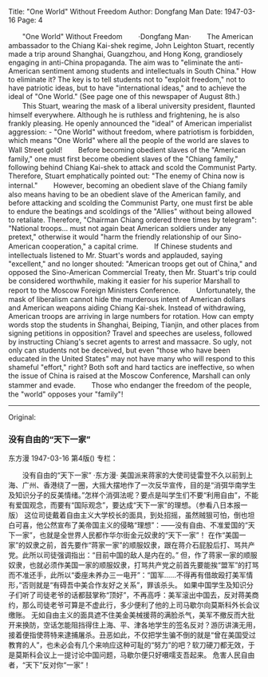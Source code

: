 Title: "One World" Without Freedom
Author: Dongfang Man
Date: 1947-03-16
Page: 4

　　"One World" Without Freedom
　　·Dongfang Man·
　　The American ambassador to the Chiang Kai-shek regime, John Leighton Stuart, recently made a trip around Shanghai, Guangzhou, and Hong Kong, grandiosely engaging in anti-China propaganda. The aim was to "eliminate the anti-American sentiment among students and intellectuals in South China." How to eliminate it? The key is to tell students not to "exploit freedom," not to have patriotic ideas, but to have "international ideas," and to achieve the ideal of "One World." (See page one of this newspaper of August 8th.)
　　This Stuart, wearing the mask of a liberal university president, flaunted himself everywhere. Although he is ruthless and frightening, he is also frankly pleasing. He openly announced the "ideal" of American imperialist aggression: - "One World" without freedom, where patriotism is forbidden, which means "One World" where all the people of the world are slaves to Wall Street gold!
　　Before becoming obedient slaves of the "American family," one must first become obedient slaves of the "Chiang family," following behind Chiang Kai-shek to attack and scold the Communist Party. Therefore, Stuart emphatically pointed out: "The enemy of China now is internal."
　　However, becoming an obedient slave of the Chiang family also means having to be an obedient slave of the American family, and before attacking and scolding the Communist Party, one must first be able to endure the beatings and scoldings of the "Allies" without being allowed to retaliate. Therefore, "Chairman Chiang ordered three times by telegram": "National troops… must not again beat American soldiers under any pretext," otherwise it would "harm the friendly relationship of our Sino-American cooperation," a capital crime.
　　If Chinese students and intellectuals listened to Mr. Stuart's words and applauded, saying "excellent," and no longer shouted: "American troops get out of China," and opposed the Sino-American Commercial Treaty, then Mr. Stuart's trip could be considered worthwhile, making it easier for his superior Marshall to report to the Moscow Foreign Ministers Conference.
　　Unfortunately, the mask of liberalism cannot hide the murderous intent of American dollars and American weapons aiding Chiang Kai-shek. Instead of withdrawing, American troops are arriving in large numbers for rotation. How can empty words stop the students in Shanghai, Beiping, Tianjin, and other places from signing petitions in opposition? Travel and speeches are useless, followed by instructing Chiang's secret agents to arrest and massacre. So ugly, not only can students not be deceived, but even "those who have been educated in the United States" may not have many who will respond to this shameful "effort," right? Both soft and hard tactics are ineffective, so when the issue of China is raised at the Moscow Conference, Marshall can only stammer and evade.
　　Those who endanger the freedom of the people, the "world" opposes your "family"!



<hr /> 

Original: 


### 没有自由的“天下一家”
东方漫
1947-03-16
第4版()
专栏：

　　没有自由的“天下一家”
    ·东方漫·
    美国派来蒋家的大使司徒雷登不久以前到上海、广州、香港绕了一圈，大摇大摆地作了一次反华宣传，目的是“消弭华南学生及知识分子的反美情绪。”怎样个消弭法呢？要点是叫学生们不要“利用自由”，不能有爱国观念，而要有“国际观念”，要达成“天下一家”的理想。（参看八日本报一版）
    这位司徒戴着自由主义大学校长的面具，到处招摇，虽然贼狠可怕，倒也坦白可喜，他公然宣布了美帝国主义的侵略“理想”：——没有自由、不准爱国的“天下一家”，也就是全世界人民都作华尔街金元奴隶的“天下一家”！
    在作“美国一家”的奴隶之前，首先要作“蒋家一家”的顺服奴隶，跟在蒋介石屁股后打、骂共产党。此所以司徒强调指出：“目前中国的敌人是内在的。”
    但，作了蒋家一家的顺服奴隶，也就必须作美国一家的顺服奴隶，打骂共产党之前首先要能挨“盟军”的打骂而不准还手，此所以“委座未养办三一电开”：“国军……不得再有借故殴打美军情形，”否则就是“有碍吾中美合作友好之关系”，罪该杀头。
    如果中国学生及知识分子们听了司徒老爷的话都鼓掌称“顶好”，不再高呼：美军滚出中国去，反对蒋美商约，那么司徒老爷可算是不虚此行，多少便利了他的上司马歇尔向莫斯科外长会议缴账。
    无如自由主义的面具遮不住美金美械援蒋的满脸杀气，美军不撤反而大批开来换防，空话怎能阻挡得住上海、平、津各地学生的签名反对？游历讲演无用，接着便指使蒋特来逮捕屠杀。丑恶如此，不仅把学生骗不倒的就是“曾在美国受过教育的人”，也未必会有几个来响应这种可耻的“努力”的吧？软刀硬刀都无效，于是莫斯科会议上一提讨论中国问题，马歇尔便只好嗫嚅支吾起来。
    危害人民自由者，“天下”反对你“一家”！

